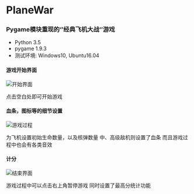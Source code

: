 # PlaneWar
### Pygame模块重现的‘’经典飞机大战‘’游戏

- Python 3.5
- pygame 1.9.3
- 测试环境: Windows10, Ubuntu16.04


#### 游戏开始界面
![开始界面](http://p79r368jm.bkt.clouddn.com/game/PlaneIndex.png)

点击空白处即可开始游戏


#### 血条，图标等的细节设置
![游戏过程](http://p79r368jm.bkt.clouddn.com/game/PlaneGame.png)

为飞机设置初始生命数量，以及核弹数量
中、高级敌机则设置了血条
而且游戏过程中也会有各类音效


#### 计分
![结束界面](http://p79r368jm.bkt.clouddn.com/game/GameOver.png)

游戏过程中可以点击右上角暂停游戏
同时设置了最高分统计功能
